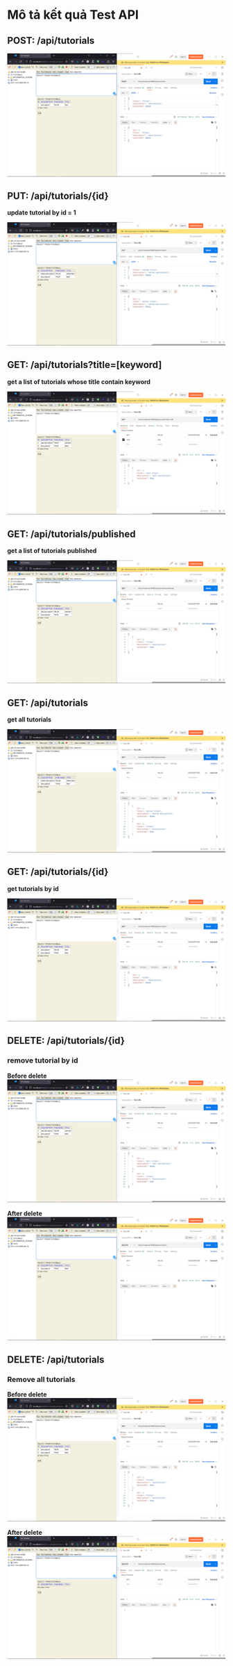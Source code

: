 # Mô tả kết quả Test API

## POST: /api/tutorials

![post_api](./images/post.png)

## PUT: /api/tutorials/{id}
**update tutorial by id = 1**

![put_api](./images/put.png)

## GET: /api/tutorials?title=[keyword]
**get a list of tutorials whose title contain keyword**

![get_by_title_api](./images/getbytitle.png)

## GET: /api/tutorials/published
**get a list of tutorials published**

![get_by_published](./images/getbypublished.png)

## GET: /api/tutorials
**get all tutorials**

![get_all](./images/getall.png)

## GET: /api/tutorials/{id}
**get tutorials by id**

![get_by_id](./images/getbyid.png)

## DELETE: /api/tutorials/{id}

### remove tutorial by id

**Before delete**
![before_delete](./images/deletedbyidbefore.png)

**After delete**
![after_delete](./images/deletedbyidafter.png)

## DELETE: /api/tutorials
### Remove all tutorials

**Before delete**
![before_delete](./images/deleteallbefore.png)

**After delete**
![after_delete](./images/deleteallafter.png)


